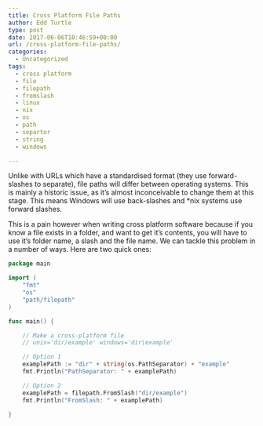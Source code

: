 ```yaml
---
title: Cross Platform File Paths
author: Edd Turtle
type: post
date: 2017-06-06T10:46:59+00:00
url: /cross-platform-file-paths/
categories:
  - Uncategorized
tags:
  - cross platform
  - file
  - filepath
  - fromslash
  - linux
  - nix
  - os
  - path
  - separtor
  - string
  - windows

---
```

Unlike with URLs which have a standardised format (they use forward-slashes to separate), file paths will differ between operating systems. This is mainly a historic issue, as it&#8217;s almost inconceivable to change them at this stage. This means Windows will use back-slashes and *nix systems use forward slashes.

This is a pain however when writing cross platform software because if you know a file exists in a folder, and want to get it&#8217;s contents, you will have to use it&#8217;s folder name, a slash and the file name. We can tackle this problem in a number of ways. Here are two quick ones:

```go
package main

import (
    "fmt"
    "os"
    "path/filepath"
)

func main() {

    // Make a cross-platform file
    // unix='dir/example' windows='dir\example'

    // Option 1
    examplePath := "dir" + string(os.PathSeparator) + "example"
    fmt.Println("PathSeparator: " + examplePath)

    // Option 2
    examplePath = filepath.FromSlash("dir/example")
    fmt.Println("FromSlash: " + examplePath)

}
```